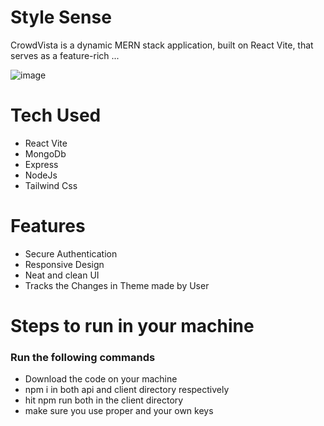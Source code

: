 # Style Sense

CrowdVista is a dynamic MERN stack application, built on React Vite, that serves as a feature-rich ...

![image](https://github.com/Aseem5047/crowdvista/assets/80787027/c52b85b5-25ab-4891-aba1-3c7fa582c9cd)

# Tech Used
  * React Vite
  * MongoDb
  * Express
  * NodeJs
  * Tailwind Css

# Features
  * Secure Authentication
  * Responsive Design
  * Neat and clean UI
  * Tracks the Changes in Theme made by User

# Steps to run in your machine
### Run the following commands
  * Download the code on your machine
  * npm i in both api and client directory respectively
  * hit npm run both in the client directory 
  * make sure you use proper and your own keys 
